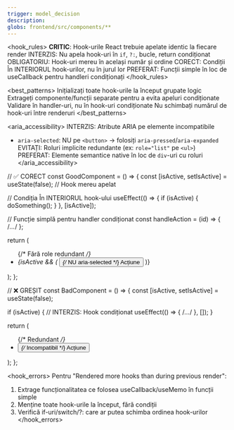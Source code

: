 ```yaml
---
trigger: model_decision
description: 
globs: frontend/src/components/**
---
```


<hook_rules>
**CRITIC**: Hook-urile React trebuie apelate identic la fiecare render
INTERZIS: Nu apela hook-uri în `if`, `?:`, bucle, return condiționat
OBLIGATORIU: Hook-uri mereu în același număr și ordine
CORECT: Condiții În INTERIORUL hook-urilor, nu în jurul lor
PREFERAT: Funcții simple în loc de useCallback pentru handleri condiționați
</hook_rules>

<best_patterns>
Inițializați toate hook-urile la început grupate logic
Extrageți componente/funcții separate pentru a evita apeluri condiționate
Validare în handler-uri, nu în hook-uri condiționate
Nu schimbați numărul de hook-uri între renderuri
</best_patterns>

<aria_accessibility>
INTERZIS: Atribute ARIA pe elemente incompatibile
- `aria-selected`: NU pe `<button>` → folosiți `aria-pressed`/`aria-expanded`
EVITAȚI: Roluri implicite redundante (ex: `role="list"` pe `<ul>`)
PREFERAT: Elemente semantice native în loc de `div`-uri cu roluri
</aria_accessibility>

<examples>
// ✅ CORECT
const GoodComponent = () => {
  const [isActive, setIsActive] = useState(false); // Hook mereu apelat
  
  // Condiția În INTERIORUL hook-ului
  useEffect(() => {
    if (isActive) { doSomething(); }
  }, [isActive]);
  
  // Funcție simplă pentru handler condiționat
  const handleAction = (id) => { /*...*/ };
  
  return (
    <ul> {/* Fără role redundant */}
      <li>
        {isActive && (
          <button aria-pressed={true}> {/* NU aria-selected */}
            Acțiune
          </button>
        )}
      </li>
    </ul>
  );
};

// ❌ GREȘIT
const BadComponent = () => {
  const [isActive, setIsActive] = useState(false);
  
  if (isActive) { // INTERZIS: Hook condiționat
    useEffect(() => { /*...*/ }, []);
  }
  
  return (
    <ul role="list"> {/* Redundant */}
      <li>
        <button aria-selected={true}> {/* Incompatibil */}
          Acțiune
        </button>
      </li>
    </ul>
  );
};
</examples>

<hook_errors>
Pentru "Rendered more hooks than during previous render":
1. Extrage funcționalitatea ce folosea useCallback/useMemo în funcții simple
2. Menține toate hook-urile la început, fără condiții
3. Verifică if-uri/switch/?: care ar putea schimba ordinea hook-urilor
</hook_errors>
